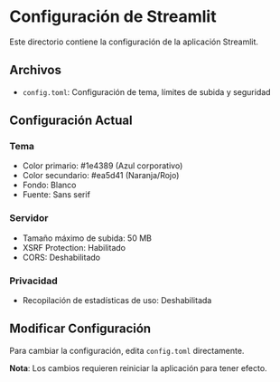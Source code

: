 # Configuración de Streamlit

Este directorio contiene la configuración de la aplicación Streamlit.

## Archivos

- `config.toml`: Configuración de tema, límites de subida y seguridad

## Configuración Actual

### Tema
- Color primario: #1e4389 (Azul corporativo)
- Color secundario: #ea5d41 (Naranja/Rojo)
- Fondo: Blanco
- Fuente: Sans serif

### Servidor
- Tamaño máximo de subida: 50 MB
- XSRF Protection: Habilitado
- CORS: Deshabilitado

### Privacidad
- Recopilación de estadísticas de uso: Deshabilitada

## Modificar Configuración

Para cambiar la configuración, edita `config.toml` directamente.

**Nota**: Los cambios requieren reiniciar la aplicación para tener efecto.
